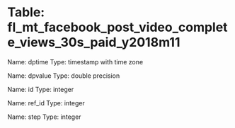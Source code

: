 Table: fl_mt_facebook_post_video_complete_views_30s_paid_y2018m11
=================================================================

Name: dptime
Type: timestamp with time zone

Name: dpvalue
Type: double precision

Name: id
Type: integer

Name: ref_id
Type: integer

Name: step
Type: integer

